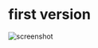 # first version
 
![screenshot](https://user-images.githubusercontent.com/116511282/198284755-c2ed9eea-b357-4ae2-bfd9-f84305d4d095.png)
